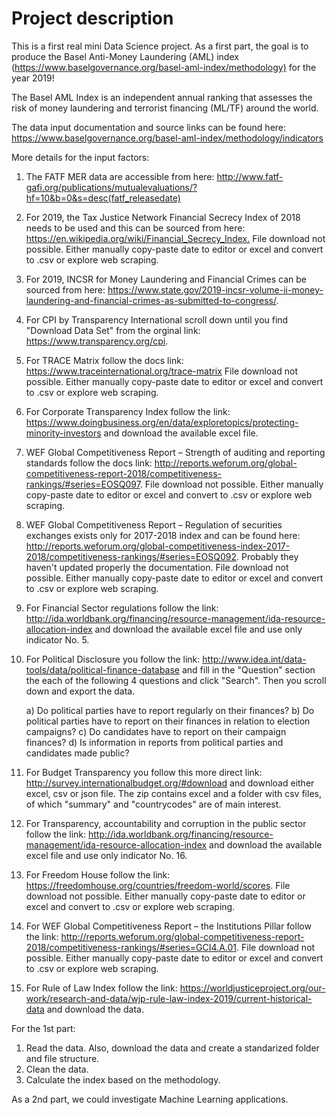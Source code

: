 # Project description

This is a first real mini Data Science project. As a first part, the goal is to produce the 
Basel Anti-Money Laundering (AML) index (<https://www.baselgovernance.org/basel-aml-index/methodology)>
for the year 2019!

The Basel AML Index is an independent annual ranking that assesses the risk of money laundering and
terrorist financing (ML/TF) around the world.

The data input documentation and source links can be found here:
<https://www.baselgovernance.org/basel-aml-index/methodology/indicators>

More details for the input factors:

1. The FATF MER data are accessible from here: <http://www.fatf-gafi.org/publications/mutualevaluations/?hf=10&b=0&s=desc(fatf_releasedate)>

2. For 2019, the Tax Justice Network Financial Secrecy Index of 2018 needs to be used and this can
be sourced from here: <https://en.wikipedia.org/wiki/Financial_Secrecy_Index.> File download not possible.
Either manually copy-paste date to editor or excel and convert to .csv or explore web scraping.

3. For 2019, INCSR for Money Laundering and Financial Crimes can be sourced from here: <https://www.state.gov/2019-incsr-volume-ii-money-laundering-and-financial-crimes-as-submitted-to-congress/>.

4. For CPI by Transparency International scroll down until you find "Download Data Set" from the orginal link: <https://www.transparency.org/cpi>.

5. For TRACE Matrix follow the docs link: <https://www.traceinternational.org/trace-matrix>
File download not possible. Either manually copy-paste date to editor or excel and convert to .csv or explore web scraping.

6. For Corporate Transparency Index follow the link: <https://www.doingbusiness.org/en/data/exploretopics/protecting-minority-investors> and download the available excel file.

7. WEF Global Competitiveness Report – Strength of auditing and reporting standards follow the docs link:
<http://reports.weforum.org/global-competitiveness-report-2018/competitiveness-rankings/#series=EOSQ097>. File download not possible. Either manually copy-paste date to editor or excel and convert to .csv or explore web scraping.

8. WEF Global Competitiveness Report – Regulation of securities exchanges exists only for 2017-2018 index and can be found here: <http://reports.weforum.org/global-competitiveness-index-2017-2018/competitiveness-rankings/#series=EOSQ092>. Probably they haven't updated properly the documentation. File download not possible. Either manually copy-paste date to editor or excel and convert to .csv or explore web scraping.

9. For Financial Sector regulations follow the link: <http://ida.worldbank.org/financing/resource-management/ida-resource-allocation-index> and download the available excel file and use only indicator No. 5.

10. For Political Disclosure you follow the link: <http://www.idea.int/data-tools/data/political-finance-database> and fill in the "Question" section the each of the following 4 questions and click "Search". Then you scroll down and export the data.

    a) Do political parties have to report regularly on their finances?
    b) Do political parties have to report on their finances in relation to election campaigns?
    c) Do candidates have to report on their campaign finances?
    d) Is information in reports from political parties and candidates made public?
  
11. For Budget Transparency you follow this more direct link: <http://survey.internationalbudget.org/#download> and download either excel, csv or json file. The zip contains excel and a folder with csv files, of which "summary" and "countrycodes" are of main interest.

12. For Transparency, accountability and corruption in the public sector follow the link: <http://ida.worldbank.org/financing/resource-management/ida-resource-allocation-index> and download the available excel file and use only indicator No. 16.

13. For Freedom House follow the link: <https://freedomhouse.org/countries/freedom-world/scores>. File download not possible. Either manually copy-paste date to editor or excel and convert to .csv or explore web scraping.

14. For WEF Global Competitiveness Report – the Institutions Pillar follow the link: <http://reports.weforum.org/global-competitiveness-report-2018/competitiveness-rankings/#series=GCI4.A.01>. File download not possible. Either manually copy-paste date to editor or excel and convert to .csv or explore web scraping.

15. For Rule of Law Index follow the link: <https://worldjusticeproject.org/our-work/research-and-data/wjp-rule-law-index-2019/current-historical-data> and download the data.

For the 1st part:

1) Read the data. Also, download the data and create a standarized folder and file structure.
2) Clean the data.
3) Calculate the index based on the methodology.

As a 2nd part, we could investigate Machine Learning applications.
